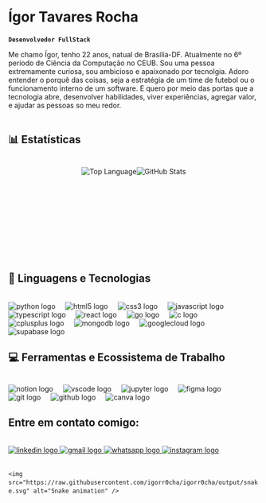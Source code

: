 #  Ígor Tavares Rocha

**`Desenvolvedor FullStack`**

Me chamo Ígor, tenho 22 anos, natual de Brasília-DF. Atualmente no 6º período de Ciência da Computação no CEUB. Sou uma pessoa extremamente curiosa, sou ambicioso e apaixonado por tecnolgia. Adoro entender o porquê das coisas, seja a estratégia de um time de futebol ou o funcionamento interno de um software. E quero por meio das portas que a tecnologia abre, desenvolver habilidades, viver experiências, agregar valor, e ajudar as pessoas so meu redor.
<br><br>

## 📊 Estatísticas
<br>

<div align="left">
  <div style="display: flex; justify-content: center;">
    <img
      height=165
      align="center"
      alt="Top Language"
      src="https://github-readme-stats.vercel.app/api/top-langs/?username=igorr0cha&layout=compact&font=Iosevka&langs_count=16&theme=tokyonight"
    />
    <img
      height=165
      align="center"
      alt="GitHub Stats"
      src="https://github-readme-stats.vercel.app/api/?username=igorr0cha&show_icons=true&count_private=true&rank_icon=github&theme=tokyonight&font=Iosevka"
    />
  </div>

<br>
</div>

## 🤖 Linguagens e Tecnologias
<br>

<div align="left">
  <img src="https://cdn.jsdelivr.net/gh/devicons/devicon/icons/python/python-original.svg" height="40" alt="python logo"  />
  <img width="12" />
  <img src="https://cdn.jsdelivr.net/gh/devicons/devicon/icons/html5/html5-original.svg" height="40" alt="html5 logo"  />
  <img width="12" />
  <img src="https://cdn.jsdelivr.net/gh/devicons/devicon/icons/css3/css3-original.svg" height="40" alt="css3 logo"  />
  <img width="12" />
  <img src="https://cdn.jsdelivr.net/gh/devicons/devicon/icons/javascript/javascript-original.svg" height="40" alt="javascript logo"  />
  <img width="12" />
  <img src="https://cdn.jsdelivr.net/gh/devicons/devicon/icons/typescript/typescript-original.svg" height="40" alt="typescript logo"  />
  <img width="12" />
  <img src="https://cdn.jsdelivr.net/gh/devicons/devicon/icons/react/react-original.svg" height="40" alt="react logo"  />
  <img width="12" />
  <img src="https://cdn.jsdelivr.net/gh/devicons/devicon/icons/go/go-original.svg" height="40" alt="go logo"  />
  <img width="12" />
  <img src="https://cdn.jsdelivr.net/gh/devicons/devicon/icons/c/c-original.svg" height="40" alt="c logo"  />
  <img width="12" />
  <img src="https://cdn.jsdelivr.net/gh/devicons/devicon/icons/cplusplus/cplusplus-original.svg" height="40" alt="cplusplus logo"  />
  <img width="12" />
  <img src="https://cdn.jsdelivr.net/gh/devicons/devicon/icons/mongodb/mongodb-original.svg" height="40" alt="mongodb logo"  />
  <img width="12" />
  <img src="https://cdn.jsdelivr.net/gh/devicons/devicon/icons/googlecloud/googlecloud-original.svg" height="40" alt="googlecloud logo"  />
  <img width="12" />
  <img src="https://skillicons.dev/icons?i=supabase" height="40" alt="supabase logo"  />

  <br>
</div>

## 💻 Ferramentas e Ecossistema de Trabalho
<br>

<div align="left">
  <img src="https://cdn.jsdelivr.net/gh/devicons/devicon/icons/notion/notion-original.svg" height="40" alt="notion logo"  />
  <img width="12" />
  <img src="https://cdn.jsdelivr.net/gh/devicons/devicon/icons/vscode/vscode-original.svg" height="40" alt="vscode logo"  />
  <img width="12" />
  <img src="https://cdn.jsdelivr.net/gh/devicons/devicon/icons/jupyter/jupyter-original.svg" height="40" alt="jupyter logo"  />
  <img width="12" />
  <img src="https://cdn.jsdelivr.net/gh/devicons/devicon/icons/figma/figma-original.svg" height="40" alt="figma logo"  />
  <img width="12" />
  <img src="https://cdn.jsdelivr.net/gh/devicons/devicon/icons/git/git-original.svg" height="40" alt="git logo"  />
  <img width="12" />
  <img src="https://cdn.jsdelivr.net/gh/devicons/devicon/icons/github/github-original.svg" height="40" alt="github logo"  />
  <img width="12" />
  <img src="https://cdn.jsdelivr.net/gh/devicons/devicon/icons/canva/canva-original.svg" height="40" alt="canva logo"  />
  <br>
</div>

## Entre em contato comigo:
<br>

<div align="left">
  <a href="https://www.linkedin.com/in/igor-roch4/" target="_blank">
    <img src="https://raw.githubusercontent.com/maurodesouza/profile-readme-generator/master/src/assets/icons/social/linkedin/default.svg" width="52" height="40" alt="linkedin logo"  />
  </a>
  <a href="mailto:igort10rocha@gmail.com" target="_blank">
    <img src="https://raw.githubusercontent.com/maurodesouza/profile-readme-generator/master/src/assets/icons/social/gmail/default.svg" width="52" height="40" alt="gmail logo"  />
  </a>
  <a href="(61) 9 8435-9060" target="_blank">
    <img src="https://raw.githubusercontent.com/maurodesouza/profile-readme-generator/master/src/assets/icons/social/whatsapp/default.svg" width="52" height="40" alt="whatsapp logo"  />
  </a>
  <a href="(61) 9 8435-9060" target="_blank">
    <img src="https://raw.githubusercontent.com/maurodesouza/profile-readme-generator/master/src/assets/icons/social/instagram/default.svg" width="52" height="40" alt="instagram logo"  />
  </a>
</div>

##
`
<img src="https://raw.githubusercontent.com/igorr0cha/igorr0cha/output/snake.svg" alt="Snake animation" />
`
